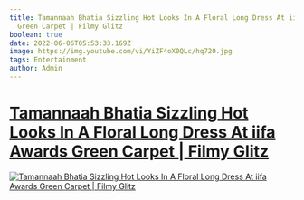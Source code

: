 ```yaml
---
title: Tamannaah Bhatia Sizzling Hot Looks In A Floral Long Dress At iifa Awards
  Green Carpet | Filmy Glitz
boolean: true
date: 2022-06-06T05:53:33.169Z
image: https://img.youtube.com/vi/YiZF4oX0QLc/hq720.jpg
tags: Entertainment
author: Admin
---
```

# [Tamannaah Bhatia Sizzling Hot Looks In A Floral Long Dress At iifa Awards Green Carpet | Filmy Glitz](https://dailynewz.xyz/video.php?v=YiZF4oX0QLc&t=Tamannaah%20Bhatia%20Sizzling%20Hot%20Looks%20In%20A%20Floral%20Long%20Dress%20At%20iifa%20Awards%20Green%20Carpet%20|%20Filmy%20Glitz)

[![Tamannaah Bhatia Sizzling Hot Looks In A Floral Long Dress At iifa Awards Green Carpet | Filmy Glitz](https://img.youtube.com/vi/YiZF4oX0QLc/hq720.jpg)](https://dailynewz.xyz/video.php?v=YiZF4oX0QLc&t=Tamannaah%20Bhatia%20Sizzling%20Hot%20Looks%20In%20A%20Floral%20Long%20Dress%20At%20iifa%20Awards%20Green%20Carpet%20|%20Filmy%20Glitz)